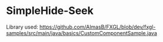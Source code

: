 # SimpleHide-Seek
Library used:
https://github.com/AlmasB/FXGL/blob/dev/fxgl-samples/src/main/java/basics/CustomComponentSample.java
